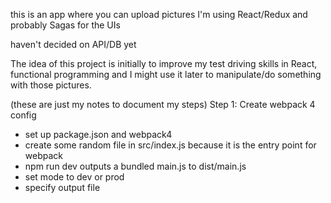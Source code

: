 this is an app where you can upload pictures
I'm using React/Redux and probably Sagas for the UIs

haven't decided on API/DB yet

The idea of this project is initially to improve my test driving skills in React, functional programming and I might use it later to manipulate/do something with those pictures. 

(these are just my notes to document my steps)
Step 1: Create webpack 4 config
 - set up package.json and webpack4  
 - create some random file in src/index.js because it is the entry point for webpack 
 - npm run dev outputs a bundled main.js to dist/main.js
 - set mode to dev or prod
 - specify output file 
